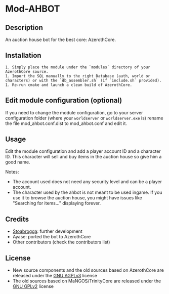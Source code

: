 # Mod-AHBOT

## Description

An auction house bot for the best core: AzerothCore.

## Installation

```
1. Simply place the module under the `modules` directory of your AzerothCore source. 
1. Import the SQL manually to the right Database (auth, world or characters) or with the `db_assembler.sh` (if `include.sh` provided).
1. Re-run cmake and launch a clean build of AzerothCore.
```

## Edit module configuration (optional)

If you need to change the module configuration, go to your server configuration folder (where your `worldserver` or `worldserver.exe` is)
rename the file mod_ahbot.conf.dist to mod_ahbot.conf and edit it.

## Usage

Edit the module configuration and add a player account ID and a character ID.
This character will sell and buy items in the auction house so give him a good name.

Notes:
- The account used does not need any security level and can be a player account.
- The character used by the ahbot is not meant to be used ingame. If you use it to browse the auction house, you might have issues like "Searching for items..." displaying forever.

## Credits

- [Stoabrogga](https://gitlab.com/Stoabrogga): further development
- Ayase: ported the bot to AzerothCore
- Other contributors (check the contributors list)

## License

- New source components and the old sources based on AzerothCore are released under the [GNU AGPLv3](agpl-3.0.md) license
- The old sources based on MaNGOS/TrinityCore are released under the [GNU GPLv2](LICENSE.md) license

